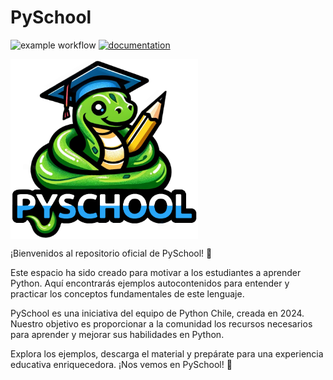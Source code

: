 # PySchool

![example workflow](https://github.com/fralfaro/pyschool/actions/workflows/documentation.yml/badge.svg)
[![documentation](https://img.shields.io/badge/📖-docs-brightgreen)](https://falfaro.xyz/pyschool/pyschool2025/)

<img src="images/cover.png" width="300" align="center">

¡Bienvenidos al repositorio oficial de PySchool! 🎉

Este espacio ha sido creado para motivar a los estudiantes a aprender Python. Aquí encontrarás ejemplos autocontenidos para entender y practicar los conceptos fundamentales de este lenguaje.

PySchool es una iniciativa del equipo de Python Chile, creada en 2024. Nuestro objetivo es proporcionar a la comunidad los recursos necesarios para aprender y mejorar sus habilidades en Python.

Explora los ejemplos, descarga el material y prepárate para una experiencia educativa enriquecedora. ¡Nos vemos en PySchool! 🚀
